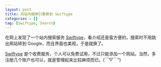 ```yaml
---
layout: post
title: 将站内搜索引擎换到 Swiftype
categories : []
tag: [Swiftype, Search]
---
```


在网上发现了一个站内搜索服务 [Swiftype](https://swiftype.com)，看介绍还是蛮方便的，搜索时不用跳出网站转到 Google，而且界面也美观，于是就换了。

[Swiftype](https://swiftype.com) 是个收费服务，个人可以免费试用，不过只能添加一个网站。当然，多注册几个账户也可以，就是管理起来比较麻烦而已。(￣▽￣")